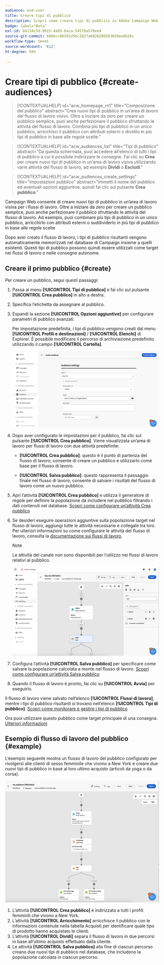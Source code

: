 ```yaml
---
audience: end-user
title: Creare tipi di pubblico
description: Scopri come creare tipi di pubblico in Adobe Campaign Web
badge: label="Beta"
exl-id: b6134c5d-9915-4a85-baca-54578a570ee4
source-git-commit: 686bcc06591d56c2827a6826286503659ee6b26c
workflow-type: tm+mt
source-wordcount: '612'
ht-degree: 94%

---
```


# Creare tipi di pubblico {#create-audiences}



>[!CONTEXTUALHELP]
>id="acw_homepage_rn1"
>title="Composizione del pubblico"
>abstract="Crea nuovi tipi di pubblico in un’area di lavoro del flusso di lavoro visivo. Oltre a iniziare da zero per creare un pubblico semplice, puoi anche perfezionare il pubblico sfruttando le attività del flusso di lavoro. Combina più tipi di pubblico in un unico pubblico, arricchisci il pubblico con attributi esterni o dividilo in più tipi di pubblico in base alle regole scelte."

>[!CONTEXTUALHELP]
>id="acw_audiences_list"
>title="Tipi di pubblico"
>abstract="Da questa schermata, puoi accedere all’elenco di tutti i tipi di pubblico a cui è possibile indirizzare le consegne. Fai clic su **Crea** per creare nuovi tipi di pubblico in un’area di lavoro visiva utilizzando varie attività del flusso di lavoro, ad esempio **Dividi** o **Escludi**."

>[!CONTEXTUALHELP]
>id="acw_audiences_create_settings"
>title="Impostazioni pubblico"
>abstract="Immetti il nome del pubblico ed eventuali opzioni aggiuntive, quindi fai clic sul pulsante **Crea pubblico**."

Campaign Web consente di creare nuovi tipi di pubblico in un’area di lavoro visiva per i flussi di lavoro. Oltre a iniziare da zero per creare un pubblico semplice, puoi anche perfezionare il pubblico sfruttando le attività del flusso di lavoro. Ad esempio, puoi combinare più tipi di pubblico in un unico pubblico, arricchirlo con attributi esterni o suddividerlo in più tipi di pubblico in base alle regole scelte

Dopo aver creato il flusso di lavoro, i tipi di pubblico risultanti vengono automaticamente memorizzati nel database di Campaign insieme a quelli esistenti. Questi tipi di pubblico possono quindi essere utilizzati come target nei flussi di lavoro o nelle consegne autonome.

## Creare il primo pubblico {#create}

Per creare un pubblico, segui questi passaggi:

1. Passa al menu **[!UICONTROL Tipi di pubblico]** e fai clic sul pulsante **[!UICONTROL Crea pubblico]** in alto a destra.
1. Specifica l’etichetta da assegnare al pubblico.
1. Espandi la sezione **[!UICONTROL Opzioni aggiuntive]** per configurare parametri di pubblico avanzati.

   Per impostazione predefinita, i tipi di pubblico vengono creati dal menu **[!UICONTROL Profili e destinazioni]** / **[!UICONTROL Elenchi]** di Explorer. È possibile modificare il percorso di archiviazione predefinito utilizzando il campo **[!UICONTROL Cartella]**.

   ![](assets/audiences-settings.png)

1. Dopo aver configurato le impostazioni per il pubblico, fai clic sul pulsante **[!UICONTROL Crea pubblico]**. Viene visualizzata un’area di lavoro per flussi di lavoro con due attività predefinite:

   * **[!UICONTROL Crea pubblico]**: questo è il punto di partenza del flusso di lavoro; consente di creare un pubblico e utilizzarlo come base per il flusso di lavoro.

   * **[!UICONTROL Salva pubblico]**: questo rappresenta il passaggio finale nel flusso di lavoro; consente di salvare i risultati del flusso di lavoro come un nuovo pubblico.

1. Apri l’attività **[!UICONTROL Crea pubblico]** e utilizza il generatore di regole per definire la popolazione da includere nel pubblico filtrando i dati contenuti nel database. [Scopri come configurare un’attività Crea pubblico](../workflows/activities/build-audience.md)

1. Se desideri eseguire operazioni aggiuntive sulla popolazione target nel flusso di lavoro, aggiungi tutte le attività necessarie e collegale tra loro. Per ulteriori informazioni su come configurare le attività del flusso di lavoro, consulta la [documentazione sui flussi di lavoro](../workflows/activities/about-activities.md).

   >[!NOTE]
   >
   >Le attività del canale non sono disponibili per l’utilizzo nei flussi di lavoro relativi al pubblico.

   ![](assets/audience-creation-canvas.png)

1. Configura l’attività **[!UICONTROL Salva pubblico]** per specificare come salvare la popolazione calcolata a monte nel flusso di lavoro. [Scopri come configurare un’attività Salva pubblico](../workflows/activities/save-audience.md)

1. Quando il flusso di lavoro è pronto, fai clic su **[!UICONTROL Avvia]** per eseguirlo.

Il flusso di lavoro viene salvato nell’elenco **[!UICONTROL Flussi di lavoro]**, mentre i tipi di pubblico risultanti si trovano nell’elenco **[!UICONTROL Tipi di pubblico]**. [Scopri come monitorare e gestire i tipi di pubblico](manage-audience.md)

Ora puoi utilizzare questo pubblico come target principale di una consegna. [Ulteriori informazioni](add-audience.md)

## Esempio di flusso di lavoro del pubblico {#example}

L’esempio seguente mostra un flusso di lavoro del pubblico configurato per rivolgersi alle clienti di sesso femminile che vivono a New York e creare due nuovi tipi di pubblico in base al loro ultimo acquisto (articoli da yoga o da corsa).

![](assets/audiences-example.png)

1. L’attività **[!UICONTROL Crea pubblico]** è indirizzata a tutti i profili femminili che vivono a New York.
1. L’attività **[!UICONTROL Arricchimento]** arricchisce il pubblico con le informazioni contenute nella tabella Acquisti per identificare quale tipo di prodotto hanno acquistato le clienti.
1. L’attività **[!UICONTROL Dividi]** separa il flusso di lavoro in due percorsi in base all’ultimo acquisto effettuato dalla cliente.
1. Le attività **[!UICONTROL Salva pubblico]** alla fine di ciascun percorso creano due nuovi tipi di pubblico nel database, che includono la popolazione calcolata in ciascun percorso.
